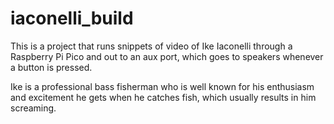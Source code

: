 # iaconelli_build

This is a project that runs snippets of video of Ike Iaconelli
through a Raspberry Pi Pico and out to an aux port, which goes
to speakers whenever a button is pressed. 

Ike is a professional bass fisherman who is well known for
his enthusiasm and excitement he gets when he catches fish,
which usually results in him screaming. 
